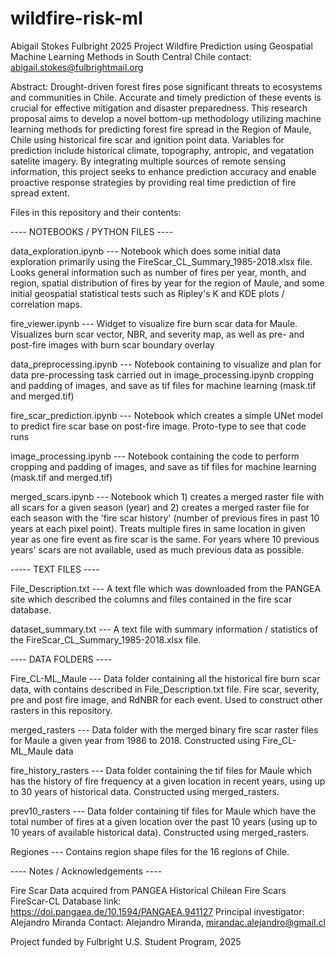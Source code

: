 # wildfire-risk-ml
Abigail Stokes Fulbright 2025 Project 
Wildfire Prediction using Geospatial Machine Learning Methods in South Central Chile
contact: abigail.stokes@fulbrightmail.org


Abstract:
Drought-driven forest fires pose significant threats to ecosystems and communities in Chile. Accurate and timely prediction of these events is crucial for effective mitigation and disaster preparedness. This research proposal aims to develop a novel bottom-up methodology utilizing machine learning methods for predicting forest fire spread in the Region of Maule, Chile using historical fire scar and ignition point data. Variables for prediction include historical climate, topography, antropic, and vegatation satelite imagery. By integrating multiple sources of remote sensing information, this project seeks to enhance prediction accuracy and enable proactive response strategies by providing real time prediction of fire spread extent.


Files in this repository and their contents:


---- NOTEBOOKS / PYTHON FILES ----

data_exploration.ipynb   ---    Notebook which does some initial data exploration primarily using the FireScar_CL_Summary_1985-2018.xlsx file. Looks general information such as number of fires per year, month, and region, spatial distribution of fires by year for the region of Maule, and some initial geospatial statistical tests such as Ripley's K and KDE plots / correlation maps.

fire_viewer.ipynb   ---   Widget to visualize fire burn scar data for Maule. Visualizes burn scar vector, NBR, and severity map, as well as pre- and post-fire images with burn scar boundary overlay

data_preprocessing.ipynb   ---   Notebook containing to visualize and plan for data pre-processing task carried out in image_processing.ipynb cropping and padding of images, and save as tif files for machine learning (mask.tif and merged.tif)

fire_scar_prediction.ipynb   ---   Notebook which creates a simple UNet model to predict fire scar base on post-fire image. Proto-type to see that code runs

image_processing.ipynb   ---   Notebook containing the code to perform  cropping and padding of images, and save as tif files for machine learning (mask.tif and merged.tif)

merged_scars.ipynb   ---   Notebook which 1) creates a merged raster file with all scars for a given season (year) and 2) creates a merged raster file for each season with the 'fire scar history' (number of previous fires in past 10 years at each pixel point). Treats multiple fires in same location in given year as one fire event as fire scar is the same. For years where 10 previous years' scars are not available, used as much previous data as possible.





----- TEXT FILES ----

File_Description.txt   ---   A text file which was downloaded from the PANGEA site which described the columns and files contained in the fire scar database.

dataset_summary.txt   ---   A text file with summary information / statistics of the FireScar_CL_Summary_1985-2018.xlsx file.




---- DATA FOLDERS ----

Fire_CL-ML_Maule   ---   Data folder containing all the historical fire burn scar data, with contains described in File_Description.txt file. Fire scar, severity, pre and post fire image, and RdNBR for each event. Used to construct other rasters in this repository.

merged_rasters   ---   Data folder with the merged binary fire scar raster files for Maule a given year from 1986 to 2018. Constructed using Fire_CL-ML_Maule data

fire_history_rasters   ---   Data folder containing the tif files for Maule which has the history of fire frequency at a given location in recent years, using up to 30 years of historical data. Constructed using merged_rasters.

prev10_rasters   ---   Data folder containing tif files for Maule which have the total number of fires at a given location over the past 10 years (using up to 10 years of available historical data). Constructed using merged_rasters.

Regiones   ---   Contains region shape files for the 16 regions of Chile.


---- Notes / Acknowledgements ----

Fire Scar Data acquired from PANGEA Historical Chilean Fire Scars FireScar-CL Database
link: https://doi.pangaea.de/10.1594/PANGAEA.941127
Principal investigator: Alejandro Miranda
Contact: Alejandro Miranda, mirandac.alejandro@gmail.cl

Project funded by Fulbright U.S. Student Program, 2025
